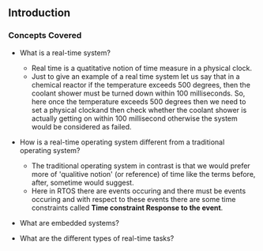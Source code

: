 ## Introduction ##

 ### Concepts Covered ###

- What is a real-time system? 
    - Real time is a quatitative notion of time measure in a physical clock.
    - Just to give an example of a real time system let us say that in a chemical reactor if the temperature exceeds 500 degrees, then the coolant shower must be turned down within 100 milliseconds. So, here once the temperature exceeds 500 degrees then we need to set a physical clockand then check whether the coolant shower is actually getting on within 100 millisecond otherwise the system would be considered as failed.

- How is a real-time operating system different from a traditional operating system? 

    - The traditional operating system in contrast is that we would prefer more of 'qualitive notion' (or reference) of time like the terms before, after, sometime would suggest.
    - Here in RTOS there are events occuring and there must be events occuring and with respect to these events there are some time constraints called __Time constraint Response to the event__.
- What are embedded systems? 

- What are the different types of real-time tasks?